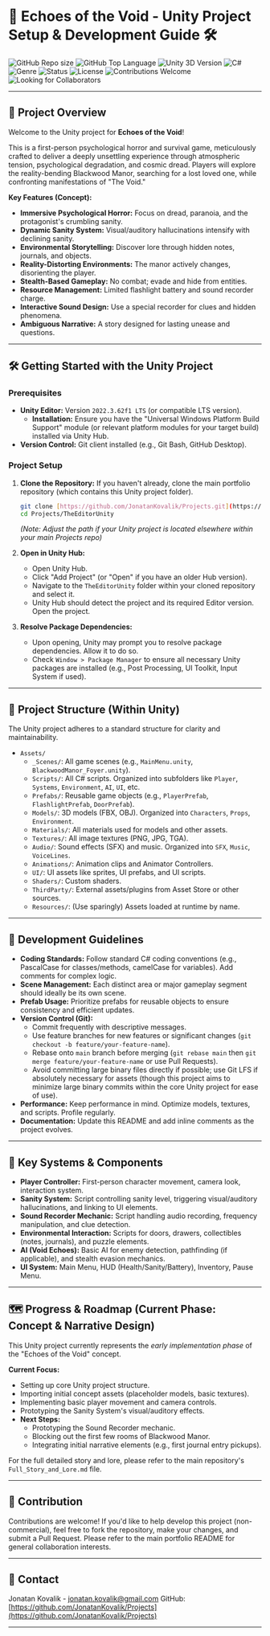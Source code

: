# 👻 Echoes of the Void - Unity Project Setup & Development Guide 🛠️

![GitHub Repo size](https://img.shields.io/github/repo-size/JonatanKovalik/Projects?style=flat)
![GitHub Top Language](https://img.shields.io/github/languages/top/JonatanKovalik/Projects?style=flat)
![Unity 3D Version](https://img.shields.io/badge/Unity-2022.3.62f1%20LTS-blue.svg?style=flat&logo=unity)
![C#](https://img.shields.io/badge/C%23-239120?style=flat&logo=csharp&logoColor=white)
![Genre](https://img.shields.io/badge/Genre-Psychological%20Horror%20%7C%20Survival-red.svg?style=flat)
![Status](https://img.shields.io/badge/Status-Early%20Prototype-orange.svg?style=flat)
![License](https://img.shields.io/github/license/JonatanKovalik/Projects?style=flat)
![Contributions Welcome](https://img.shields.io/badge/Contributions-Welcome-brightgreen.svg?style=flat)
![Looking for Collaborators](https://img.shields.io/badge/Looking%20for-Collaborators-blue.svg?style=flat)

---

## 🚀 Project Overview

Welcome to the Unity project for **Echoes of the Void**!

This is a first-person psychological horror and survival game, meticulously crafted to deliver a deeply unsettling experience through atmospheric tension, psychological degradation, and cosmic dread. Players will explore the reality-bending Blackwood Manor, searching for a lost loved one, while confronting manifestations of "The Void."

**Key Features (Concept):**
* **Immersive Psychological Horror:** Focus on dread, paranoia, and the protagonist's crumbling sanity.
* **Dynamic Sanity System:** Visual/auditory hallucinations intensify with declining sanity.
* **Environmental Storytelling:** Discover lore through hidden notes, journals, and objects.
* **Reality-Distorting Environments:** The manor actively changes, disorienting the player.
* **Stealth-Based Gameplay:** No combat; evade and hide from entities.
* **Resource Management:** Limited flashlight battery and sound recorder charge.
* **Interactive Sound Design:** Use a special recorder for clues and hidden phenomena.
* **Ambiguous Narrative:** A story designed for lasting unease and questions.

---

## 🛠️ Getting Started with the Unity Project

### Prerequisites

* **Unity Editor:** Version `2022.3.62f1 LTS` (or compatible LTS version).
    * **Installation:** Ensure you have the "Universal Windows Platform Build Support" module (or relevant platform modules for your target build) installed via Unity Hub.
* **Version Control:** Git client installed (e.g., Git Bash, GitHub Desktop).

### Project Setup

1.  **Clone the Repository:**
    If you haven't already, clone the main portfolio repository (which contains this Unity project folder).
    ```bash
    git clone [https://github.com/JonatanKovalik/Projects.git](https://github.com/JonatanKovalik/Projects.git)
    cd Projects/TheEditorUnity
    ```
    *(Note: Adjust the path if your Unity project is located elsewhere within your main Projects repo)*

2.  **Open in Unity Hub:**
    * Open Unity Hub.
    * Click "Add Project" (or "Open" if you have an older Hub version).
    * Navigate to the `TheEditorUnity` folder within your cloned repository and select it.
    * Unity Hub should detect the project and its required Editor version. Open the project.

3.  **Resolve Package Dependencies:**
    * Upon opening, Unity may prompt you to resolve package dependencies. Allow it to do so.
    * Check `Window > Package Manager` to ensure all necessary Unity packages are installed (e.g., Post Processing, UI Toolkit, Input System if used).

---

## 📂 Project Structure (Within Unity)

The Unity project adheres to a standard structure for clarity and maintainability.

* `Assets/`
    * `_Scenes/`: All game scenes (e.g., `MainMenu.unity`, `BlackwoodManor_Foyer.unity`).
    * `Scripts/`: All C# scripts. Organized into subfolders like `Player`, `Systems`, `Environment`, `AI`, `UI`, etc.
    * `Prefabs/`: Reusable game objects (e.g., `PlayerPrefab`, `FlashlightPrefab`, `DoorPrefab`).
    * `Models/`: 3D models (FBX, OBJ). Organized into `Characters`, `Props`, `Environment`.
    * `Materials/`: All materials used for models and other assets.
    * `Textures/`: All image textures (PNG, JPG, TGA).
    * `Audio/`: Sound effects (SFX) and music. Organized into `SFX`, `Music`, `VoiceLines`.
    * `Animations/`: Animation clips and Animator Controllers.
    * `UI/`: UI assets like sprites, UI prefabs, and UI scripts.
    * `Shaders/`: Custom shaders.
    * `ThirdParty/`: External assets/plugins from Asset Store or other sources.
    * `Resources/`: (Use sparingly) Assets loaded at runtime by name.

---

## 📝 Development Guidelines

* **Coding Standards:** Follow standard C# coding conventions (e.g., PascalCase for classes/methods, camelCase for variables). Add comments for complex logic.
* **Scene Management:** Each distinct area or major gameplay segment should ideally be its own scene.
* **Prefab Usage:** Prioritize prefabs for reusable objects to ensure consistency and efficient updates.
* **Version Control (Git):**
    * Commit frequently with descriptive messages.
    * Use feature branches for new features or significant changes (`git checkout -b feature/your-feature-name`).
    * Rebase onto `main` branch before merging (`git rebase main` then `git merge feature/your-feature-name` or use Pull Requests).
    * Avoid committing large binary files directly if possible; use Git LFS if absolutely necessary for assets (though this project aims to minimize large binary commits within the core Unity project for ease of use).
* **Performance:** Keep performance in mind. Optimize models, textures, and scripts. Profile regularly.
* **Documentation:** Update this README and add inline comments as the project evolves.

---

## 🔑 Key Systems & Components

* **Player Controller:** First-person character movement, camera look, interaction system.
* **Sanity System:** Script controlling sanity level, triggering visual/auditory hallucinations, and linking to UI elements.
* **Sound Recorder Mechanic:** Script handling audio recording, frequency manipulation, and clue detection.
* **Environmental Interaction:** Scripts for doors, drawers, collectibles (notes, journals), and puzzle elements.
* **AI (Void Echoes):** Basic AI for enemy detection, pathfinding (if applicable), and stealth evasion mechanics.
* **UI System:** Main Menu, HUD (Health/Sanity/Battery), Inventory, Pause Menu.

---

## 🗺️ Progress & Roadmap (Current Phase: Concept & Narrative Design)

This Unity project currently represents the *early implementation phase* of the "Echoes of the Void" concept.

**Current Focus:**
* Setting up core Unity project structure.
* Importing initial concept assets (placeholder models, basic textures).
* Implementing basic player movement and camera controls.
* Prototyping the Sanity System's visual/auditory effects.
* **Next Steps:**
    * Prototyping the Sound Recorder mechanic.
    * Blocking out the first few rooms of Blackwood Manor.
    * Integrating initial narrative elements (e.g., first journal entry pickups).

For the full detailed story and lore, please refer to the main repository's `Full_Story_and_Lore.md` file.

---

## 🤝 Contribution

Contributions are welcome! If you'd like to help develop this project (non-commercial), feel free to fork the repository, make your changes, and submit a Pull Request. Please refer to the main portfolio README for general collaboration interests.

---

## 📧 Contact

Jonatan Kovalik - jonatan.kovalik@gmail.com
GitHub: [https://github.com/JonatanKovalik/Projects](https://github.com/JonatanKovalik/Projects)

---